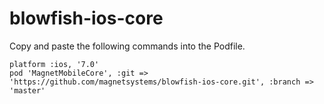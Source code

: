 # blowfish-ios-core

Copy and paste the following commands into the Podfile.

    platform :ios, '7.0'
    pod 'MagnetMobileCore', :git => 'https://github.com/magnetsystems/blowfish-ios-core.git', :branch => 'master'
